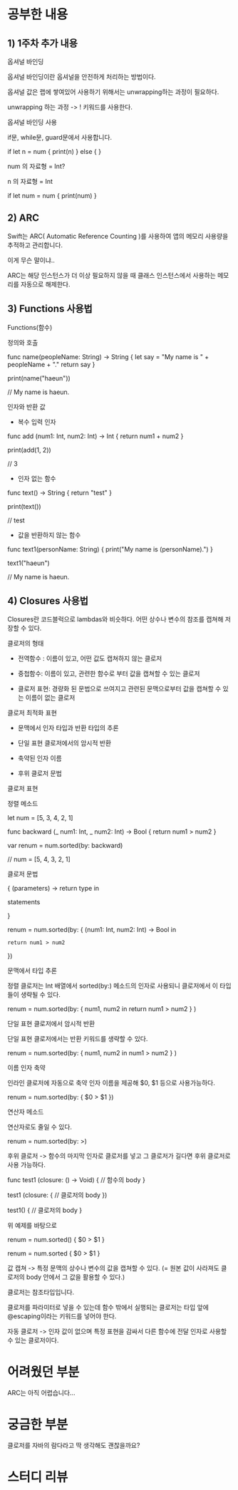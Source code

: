 # 공부한 내용

## 1) 1주차 추가 내용

옵셔널 바인딩

옵셔널 바인딩이란 옵셔널을 안전하게 처리하는 방법이다.

옵셔널 값은 랩에 쌓여있어 사용하기 위해서는 unwrapping하는 과정이 필요하다.

unwrapping 하는 과정 -> ! 키워드를 사용한다.

옵셔널 바인딩 사용

if문, while문, guard문에서 사용합니다.

if let n = num {
print(n)
} else {
}

num 의 자료형 = Int?

n 의 자료형 = Int

if let num = num {
  print(num)
}

## 2) ARC

Swift는 ARC( Automatic Reference Counting )를 사용하여 앱의 메모리 사용량을 추적하고 관리합니다.

이게 무슨 말이냐..

ARC는 해당 인스턴스가 더 이상 필요하지 않을 때 클래스 인스턴스에서 사용하는 메모리를 자동으로 해제한다.



## 3) Functions 사용법

Functions(함수)

정의와 호출

func name(peopleName: String) -> String {
  let say = "My name is " + peopleName + "."
  return say
}

print(name("haeun"))

// My name is haeun.

인자와 반환 값

- 복수 입력 인자

func add (num1: Int, num2: Int) -> Int {
  return num1 + num2
}

print(add(1, 2))

// 3

- 인자 없는 함수

func text() -> String {
  return "test"
}

print(text())

// test

- 값을 반환하지 않는 함수

func text1(personName: String) {
  print("My name is \(personName).")
}

text1("haeun")

// My name is haeun.


## 4) Closures 사용법

Closures란 코드블럭으로 lambdas와 비슷하다. 어떤 상수나 변수의 참조를 캡쳐해 저장할 수 있다. 

클로저의 형태

- 전역함수 : 이름이 있고, 어떤 값도 캡쳐하지 않는 클로저

- 중첩함수: 이름이 있고, 관련한 함수로 부터 값을 캡쳐할 수 있는 클로저

- 클로저 표현: 경량화 된 문법으로 쓰여지고 관련된 문맥으로부터 값을 캡쳐할 수 있는 이름이 없는 클로저

클로저 최적화 표현

- 문맥에서 인자 타입과 반환 타입의 추론

- 단일 표현 클로저에서의 암시적 반환

- 축약된 인자 이름

- 후위 클로저 문법

클로저 표현

정렬 메소드

let num = [5, 3, 4, 2, 1]

func backward (_ num1: Int, _ num2: Int) -> Bool {
  return num1 > num2
}

var renum = num.sorted(by: backward)

// num = [5, 4, 3, 2, 1]

클로저 문법

{ (parameters) -> return type in

statements

}

renum = num.sorted(by: { (num1: Int, num2: Int) -> Bool in

    return num1 > num2

})

문맥에서 타입 추론

정렬 클로저는 Int 배열에서 sorted(by:) 메소드의 인자로 사용되니 클로저에서 이 타입들이 생략될 수 있다.

renum = num.sorted(by: { num1, num2 in return num1 > num2 } )

단일 표현 클로저에서 암시적 반환

단일 표현 클로저에서는 반환 키워드를 생략할 수 있다.

renum = num.sorted(by: { num1, num2 in num1 > num2 } )

이름 인자 축약

인라인 클로저에 자동으로 축약 인자 이름을 제공해 $0, $1 등으로 사용가능하다.

renum = num.sorted(by: { $0 > $1 })

연산자 메소드

연산자로도 줄일 수 있다.

renum = num.sorted(by: >)

후위 클로저 -> 함수의 마지막 인자로 클로저를 넣고 그 클로저가 길다면 후위 클로저로 사용 가능하다.

func test1 (closure: () -> Void) {
    // 함수의 body
}

test1 (closure: {
    // 클로저의 body
})

test1() {
    // 클로저의 body
}

위 예제를 바탕으로 

renum = num.sorted() { $0 > $1 }

renum = num.sorted { $0 > $1 }

값 캡쳐 -> 특정 문맥의 상수나 변수의 값을 캡쳐할 수 있다. (= 원본 값이 사라져도 클로저의 body 안에서 그 값을 활용할 수 있다.)

클로저는 참조타입입니다.

클로저를 파라미터로 넣을 수 있는데 함수 밖에서 실행되는 클로저는 타입 앞에 @escaping이라는 키워드를 넣어야 한다.

자동 클로저 -> 인자 값이 없으며 특정 표현을 감싸서 다른 함수에 전달 인자로 사용할 수 있는 클로저이다.

# 어려웠던 부분
ARC는 아직 어렵습니다...

# 궁금한 부분
클로저를 자바의 람다라고 딱 생각해도 괜찮을까요?

# 스터디 리뷰
